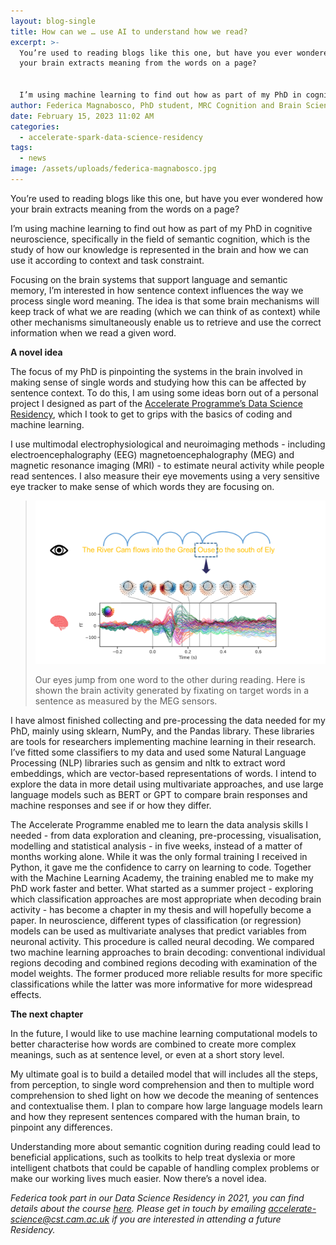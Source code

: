 ```yaml
---
layout: blog-single
title: How can we … use AI to understand how we read?
excerpt: >-
  You’re used to reading blogs like this one, but have you ever wondered how
  your brain extracts meaning from the words on a page? 


  I’m using machine learning to find out how as part of my PhD in cognitive neuroscience, specifically in the field of semantic cognition, which is the study of how our knowledge is represented in the brain and how we can use it according to context and task constraint. 
author: Federica Magnabosco, PhD student, MRC Cognition and Brain Sciences Unit
date: February 15, 2023 11:02 AM
categories:
  - accelerate-spark-data-science-residency
tags:
  - news
image: /assets/uploads/federica-magnabosco.jpg
---
```

You’re used to reading blogs like this one, but have you ever wondered how your brain extracts meaning from the words on a page? 

I’m using machine learning to find out how as part of my PhD in cognitive neuroscience, specifically in the field of semantic cognition, which is the study of how our knowledge is represented in the brain and how we can use it according to context and task constraint. 

Focusing on the brain systems that support language and semantic memory, I’m interested in how sentence context influences the way we process single word meaning. The idea is that some brain mechanisms will keep track of what we are reading (which we can think of as context) while other mechanisms simultaneously enable us to retrieve and use the correct information when we read a given word. 

**A novel idea**

The focus of my PhD is pinpointing the systems in the brain involved in making sense of single words and studying how this can be affected by sentence context. To do this, I am using some ideas born out of a personal project I designed as part of the [Accelerate Programme’s Data Science Residency](https://acceleratescience.github.io/resources/introducing-data-science-for-science.html), which I took to get to grips with the basics of coding and machine learning. 

I use multimodal electrophysiological and neuroimaging methods - including electroencephalography (EEG) magnetoencephalography (MEG) and magnetic resonance imaging (MRI) - to estimate neural activity while people read sentences. I also measure their eye movements using a very sensitive eye tracker to make sense of which words they are focusing on.

> ![Our eyes jump from one word to the other during reading. Here is shown the brain activity generated by fixating on target words in a sentence as measured by the MEG sensors.](/assets/uploads/plot-federica-magnabosco-blog-resized.png "Our eyes jump from one word to the other during reading. Here is shown the brain activity generated by fixating on target words in a sentence as measured by the MEG sensors.")
>
> Our eyes jump from one word to the other during reading. Here is shown the brain activity generated by fixating on target words in a sentence as measured by the MEG sensors.
>
>

I have almost finished collecting and pre-processing the data needed for my PhD, mainly using sklearn, NumPy, and the Pandas library. These libraries are tools for researchers implementing machine learning in their research. I’ve fitted some classifiers to my data and used some Natural Language Processing (NLP) libraries such as gensim and nltk to extract word embeddings, which are vector-based representations of words. I intend to explore the data in more detail using multivariate approaches, and use large language models such as BERT or GPT to compare brain responses and machine responses and see if or how they differ.

The Accelerate Programme enabled me to learn the data analysis skills I needed - from data exploration and cleaning, pre-processing, visualisation, modelling and statistical analysis - in five weeks, instead of a matter of months working alone. While it was the only formal training I received in Python, it gave me the confidence to carry on learning to code. Together with the Machine Learning Academy, the training enabled me to make my PhD work faster and better. What started as a summer project - exploring which classification approaches are most appropriate when decoding brain activity - has become a chapter in my thesis and will hopefully become a paper. In neuroscience, different types of classification (or regression) models can be used as multivariate analyses that predict variables from neuronal activity. This procedure is called neural decoding. We compared two machine learning approaches to brain decoding: conventional individual regions decoding and combined regions decoding with examination of the model weights. The former produced more reliable results for more specific classifications while the latter was more informative for more widespread effects.

**The next chapter**

In the future, I would like to use machine learning computational models to better characterise how words are combined to create more complex meanings, such as at sentence level, or even at a short story level. 

My ultimate goal is to build a detailed model that will includes all the steps, from perception, to single word comprehension and then to multiple word comprehension to shed light on how we decode the meaning of sentences and contextualise them. I plan to compare how large language models learn and how they represent sentences compared with the human brain, to pinpoint any differences.

Understanding more about semantic cognition during reading could lead to beneficial applications, such as toolkits to help treat dyslexia or more intelligent chatbots that could be capable of handling complex problems or make our working lives much easier. Now there’s a novel idea.

*F﻿ederica took part in our Data Science Residency in 2021, you can find details about the course [here](https://acceleratescience.github.io/resources/introducing-data-science-for-science.html). Please get in touch by emailing accelerate-science@cst.cam.ac.uk if you are interested in attending a future Residency.*